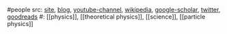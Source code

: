 #people 
src: [site](https://sabinehossenfelder.com), [blog](https://backreaction.blogspot.com), [youtube-channel](https://www.youtube.com/channel/UC1yNl2E66ZzKApQdRuTQ4tw), [wikipedia](https://en.wikipedia.org/wiki/Sabine_Hossenfelder), [google-scholar](https://scholar.google.com/citations?user=NaQZcyYAAAAJ&hl=en), [twitter](https://twitter.com/skdh), [goodreads](https://www.goodreads.com/author/show/17201066.Sabine_Hossenfelder) 
#: [[physics]], [[theoretical physics]], [[science]], [[particle physics]] 

